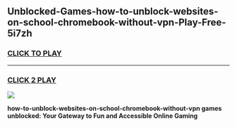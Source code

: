 
## Unblocked-Games-how-to-unblock-websites-on-school-chromebook-without-vpn-Play-Free-5i7zh
<h3>
<a href="https://premium76.site?title=how-to-unblock-websites-on-school-chromebook-without-vpn&ref=10A">CLICK TO PLAY</a></h3>
<hr>

<h3>
<a href="https://premium76.site?title=how-to-unblock-websites-on-school-chromebook-without-vpn&ref=10A">CLICK 2 PLAY</a>
  
</h3>

<a href="https://premium76.site?title=how-to-unblock-websites-on-school-chromebook-without-vpn&ref=10A"><img src="https://clearcache.store/games.png"></a>


**how-to-unblock-websites-on-school-chromebook-without-vpn games unblocked: Your Gateway to Fun and Accessible Online Gaming**
